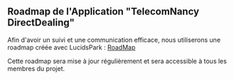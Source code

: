 ## Roadmap de l'Application "TelecomNancy DirectDealing"

Afin d'avoir un suivi et une communication efficace, nous utiliserons une roadmap créée avec LucidsPark : [RoadMap](https://lucid.app/lucidspark/9039a86d-42ac-4d6e-91ca-1853b478cb23/edit?viewport_loc=441%2C-479%2C4385%2C2295%2C0_0&invitationId=inv_d149e85c-bacd-4785-afb0-c95203244463)

Cette roadmap sera mise à jour régulièrement et sera accessible à tous les membres du projet.
